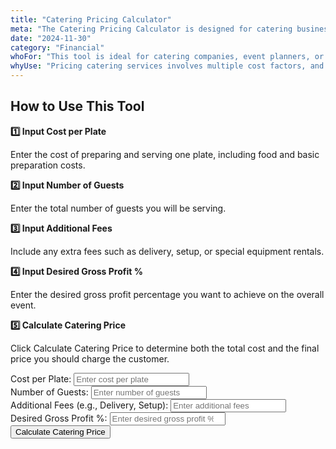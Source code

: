 ```yaml
---
title: "Catering Pricing Calculator"
meta: "The Catering Pricing Calculator is designed for catering businesses to accurately determine both the total cost of catering an event and the final price to charge clients to meet a desired profit margin."
date: "2024-11-30"
category: "Financial"
whoFor: "This tool is ideal for catering companies, event planners, or anyone in the food service industry responsible for pricing catering services. It helps businesses ensure they are covering all their costs and achieving their desired profit margins."
whyUse: "Pricing catering services involves multiple cost factors, and this calculator simplifies the process by providing a quick and accurate way to calculate both the total cost and the appropriate charge for your services. It's an essential tool for maintaining profitability while offering competitive pricing."
---
```


## How to Use This Tool

**1️⃣ Input Cost per Plate**

Enter the cost of preparing and serving one plate, including food and basic preparation costs.

**2️⃣ Input Number of Guests**

Enter the total number of guests you will be serving.

**3️⃣ Input Additional Fees**

Include any extra fees such as delivery, setup, or special equipment rentals.

**4️⃣ Input Desired Gross Profit %**

Enter the desired gross profit percentage you want to achieve on the overall event.

**5️⃣ Calculate Catering Price**

Click Calculate Catering Price to determine both the total cost and the final price you should charge the customer.

<div class="tool-embed">
<div class="container">
    <div class="form-column">
        <label for="costPerPlate">Cost per Plate:</label>
        <input type="number" id="costPerPlate" placeholder="Enter cost per plate" step="0.01">
    </div>
    <div class="form-column">
        <label for="numGuests">Number of Guests:</label>
        <input type="number" id="numGuests" placeholder="Enter number of guests" step="1">
    </div>
    <div class="form-column">
        <label for="additionalFees">Additional Fees (e.g., Delivery, Setup):</label>
        <input type="number" id="additionalFees" placeholder="Enter additional fees" step="0.01">
    </div>
    <div class="form-column">
        <label for="grossProfit">Desired Gross Profit %:</label>
        <input type="number" id="grossProfit" placeholder="Enter desired gross profit %" step="0.01">
    </div>
    <button onclick="calculateCateringPrice()">Calculate Catering Price</button>
    <div class="result" id="result"></div>
</div>

<script>
    function calculateCateringPrice() {
        const costPerPlate = parseFloat(document.getElementById('costPerPlate').value);
        const numGuests = parseInt(document.getElementById('numGuests').value);
        const additionalFees = parseFloat(document.getElementById('additionalFees').value);
        const grossProfit = parseFloat(document.getElementById('grossProfit').value);

        if (isNaN(costPerPlate) || isNaN(numGuests) || isNaN(additionalFees) || isNaN(grossProfit) || costPerPlate <= 0 || numGuests <= 0 || grossProfit < 0 || grossProfit >= 100) {
            alert("Please enter valid numbers for all fields.");
            return;
        }

        const totalCost = (costPerPlate * numGuests) + additionalFees;
        const finalPrice = totalCost / (1 - (grossProfit / 100));
        
        document.getElementById('result').innerHTML = `
            <p>Total Cost: ${totalCost.toFixed(2)}</p>
            <p>Price to Charge the Customer: ${finalPrice.toFixed(2)}</p>
        `;
    }
</script>
</div>